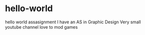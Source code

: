 # hello-world
hello world assasignment
I have an 
  AS in Graphic Design
  Very small youtube channel
  love to mod games
